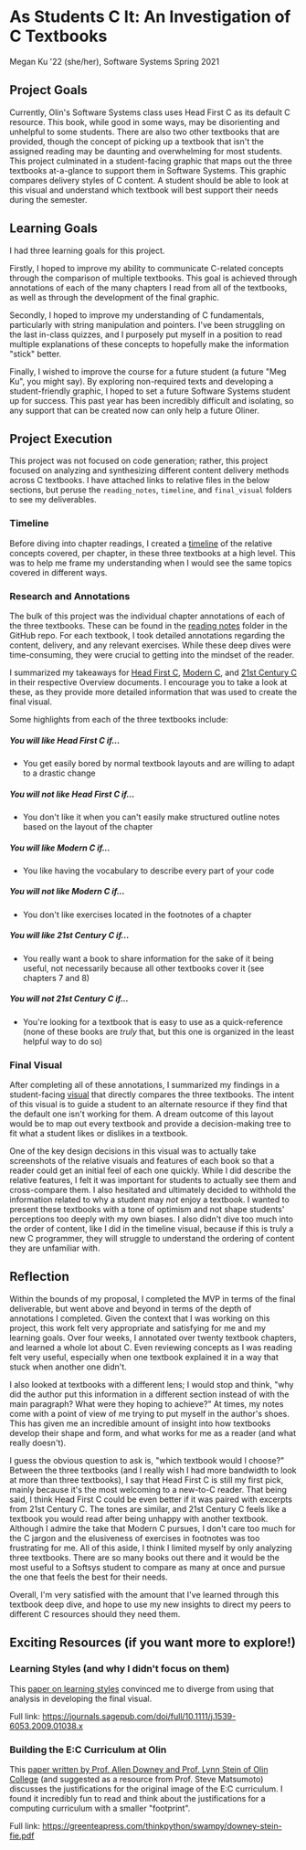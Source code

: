 # As Students C It: An Investigation of C Textbooks

Megan Ku '22 (she/her), Software Systems Spring 2021

## Project Goals

Currently, Olin's Software Systems class uses Head First C as its default C resource. This book, while good in some ways, may be disorienting and unhelpful to some students. There are also two other textbooks that are provided, though the concept of picking up a textbook that isn't the assigned reading may be daunting and overwhelming for most students. This project culminated in a student-facing graphic that maps out the three textbooks at-a-glance to support them in Software Systems. This graphic compares delivery styles of C content. A student should be able to look at this visual and understand which textbook will best support their needs during the semester.

## Learning Goals

I had three learning goals for this project.

Firstly, I hoped to improve my ability to communicate C-related concepts through the comparison of multiple textbooks. This goal is achieved through annotations of each of the many chapters I read from all of the textbooks, as well as through the development of the final graphic.

Secondly, I hoped to improve my understanding of C fundamentals, particularly with string manipulation and pointers. I've been struggling on the last in-class quizzes, and I purposely put myself in a position to read multiple explanations of these concepts to hopefully make the information "stick" better.

Finally, I wished to improve the course for a future student (a future "Meg Ku", you might say). By exploring non-required texts and developing  a student-friendly graphic, I hoped to set a future Software Systems student up for success. This past year has been incredibly difficult and isolating, so any support that can be created now can only help a future Oliner.

## Project Execution

This project was not focused on code generation; rather, this project focused on analyzing and synthesizing different content delivery methods across C textbooks. I have attached links to relative files in the below sections, but peruse the `reading_notes`, `timeline`, and `final_visual` folders to see my deliverables.

### Timeline

Before diving into chapter readings, I created a [timeline](timeline/timeline.png) of the relative concepts covered, per chapter, in these three textbooks at a high level. This was to help me frame my understanding when I would see the same topics covered in different ways.

### Research and Annotations

The bulk of this project was the individual chapter annotations of each of the three textbooks. These can be found in the [reading notes](reading_notes/reading_goals.md) folder in the GitHub repo. For each textbook, I took detailed annotations regarding the content, delivery, and any relevant exercises. While these deep dives were time-consuming, they were crucial to getting into the mindset of the reader.

I summarized my takeaways for [Head First C](reading_notes/head_first_c/overview.md), [Modern C](reading_notes/modern_c/overview.md), and [21st Century C](reading_notes/twentyfirst_century_c/overview.md) in their respective Overview documents. I encourage you to take a look at these, as they provide more detailed information that was used to create the final visual.

Some highlights from each of the three textbooks include:

##### You will like Head First C if...
- You get easily bored by normal textbook layouts and are willing to adapt to a drastic change

##### You will *not* like Head First C if...
- You don't like it when you can't easily make structured outline notes based on the layout of the chapter

##### You will like Modern C if...
- You like having the vocabulary to describe every part of your code

##### You will *not* like Modern C if...
- You don't like exercises located in the footnotes of a chapter

##### You will like 21st Century C if...
- You really want a book to share information for the sake of it being useful, not necessarily because all other textbooks cover it (see chapters 7 and 8)

##### You will *not* 21st Century C if...
- You're looking for a textbook that is easy to use as a quick-reference (none of these books are *truly* that, but this one is organized in the least helpful way to do so)

### Final Visual

After completing all of these annotations, I summarized my findings in a student-facing [visual](visual/visual.pdf) that directly compares the three textbooks. The intent of this visual is to guide a student to an alternate resource if they find that the default one isn't working for them. A dream outcome of this layout would be to map out every textbook and provide a decision-making tree to fit what a student likes or dislikes in a textbook.

One of the key design decisions in this visual was to actually take screenshots of the relative visuals and features of each book so that a reader could get an initial feel of each one quickly. While I did describe the relative features, I felt it was important for students to actually see them and cross-compare them. I also hesitated and ultimately decided to withhold the information related to why a student may *not* enjoy a textbook. I wanted to present these textbooks with a tone of optimism and not shape students' perceptions too deeply with my own biases. I also didn't dive too much into the order of content, like I did in the timeline visual, because if this is truly a new C programmer, they will struggle to understand the ordering of content they are unfamiliar with.

## Reflection

Within the bounds of my proposal, I completed the MVP in terms of the final deliverable, but went above and beyond in terms of the depth of annotations I completed. Given the context that I was working on this project, this work felt very appropriate and satisfying for me and my learning goals. Over four weeks, I annotated over twenty textbook chapters, and learned a whole lot about C. Even reviewing concepts as I was reading felt very useful, especially when one textbook explained it in a way that stuck when another one didn't.

I also looked at textbooks with a different lens; I would stop and think, "why did the author put this information in a different section instead of with the main paragraph? What were they hoping to achieve?" At times, my notes come with a point of view of me trying to put myself in the author's shoes. This has given me an incredible amount of insight into how textbooks develop their shape and form, and what works for me as a reader (and what really doesn't).

I guess the obvious question to ask is, "which textbook would I choose?" Between the three textbooks (and I really wish I had more bandwidth to look at more than three textbooks), I say that Head First C is still my first pick, mainly because it's the most welcoming to a new-to-C reader. That being said, I think Head First C could be even better if it was paired with excerpts from 21st Century C. The tones are similar, and 21st Century C feels like a textbook you would read after being unhappy with another textbook. Although I admire the take that Modern C pursues, I don't care too much for the C jargon and the elusiveness of exercises in footnotes was too frustrating for me. All of this aside, I think I limited myself by only analyzing three textbooks. There are so many books out there and it would be the most useful to a Softsys student to compare as many at once and pursue the one that feels the best for their needs.

Overall, I'm very satisfied with the amount that I've learned through this textbook deep dive, and hope to use my new insights to direct my peers to different C resources should they need them.

## Exciting Resources (if you want more to explore!)

### Learning Styles (and why I didn't focus on them)

This [paper on learning styles](https://journals.sagepub.com/doi/full/10.1111/j.1539-6053.2009.01038.x) convinced me to diverge from using that analysis in developing the final visual.

Full link: https://journals.sagepub.com/doi/full/10.1111/j.1539-6053.2009.01038.x

### Building the E:C Curriculum at Olin

This [paper written by Prof. Allen Downey and Prof. Lynn Stein of Olin College](https://greenteapress.com/thinkpython/swampy/downey-stein-fie.pdf) (and suggested as a resource from Prof. Steve Matsumoto) discusses the justifications for the original image of the E:C curriculum. I found it incredibly fun to read and think about the justifications for a computing curriculum with a smaller "footprint".

Full link: https://greenteapress.com/thinkpython/swampy/downey-stein-fie.pdf
